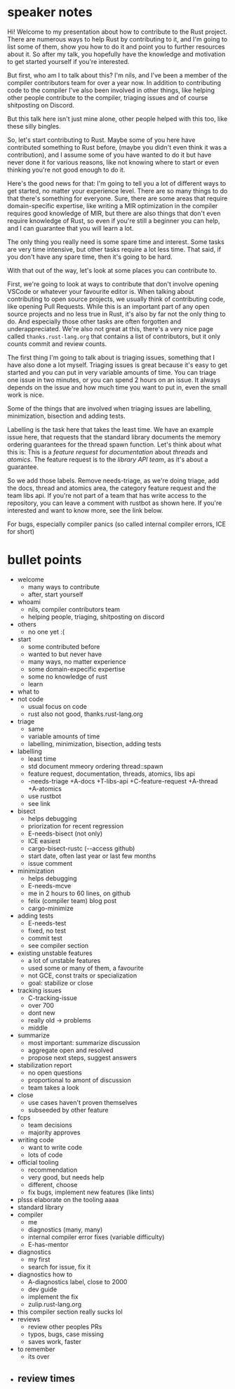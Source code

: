 # speaker notes

Hi! Welcome to my presentation about how to contribute to the Rust project. There are numerous ways
to help Rust by contributing to it, and I'm going to list some of them, show you how to do it
and point you to further resources about it. So after my talk, you hopefully have the knowledge and
motivation to get started yourself if you're interested.

But first, who am I to talk about this? I'm nils, and I've been a member of the compiler contributors
team for over a year now. In addition to contributing code to the compiler I've also been involved in
other things, like helping other people contribute to the compiler, triaging issues and of course shitposting on Discord.

But this talk here isn't just mine alone, other people helped with this too, like these silly bingles.

So, let's start contributing to Rust. Maybe some of you here have contributed something to Rust before,
(maybe you didn't even think it was a contribution), and I assume some of you have wanted to do it but have
never done it for various reasons, like not knowing where to start or even thinking you're not good enough to do it.

Here's the good news for that: I'm going to tell you a lot of different ways to get started, no matter
your experience level. There are so many things to do that there's something for everyone.
Sure, there are some areas that require domain-specific expertise, like writing a MIR optimization in the
compiler requires good knowledge of MIR, but there are also things that don't even require knowledge of Rust,
so even if you're still a beginner you can help, and I can guarantee that you will learn a lot.

The only thing you really need is some spare time and interest. Some tasks are very time intensive, but
other tasks require a lot less time. That said, if you don't have any spare time, then it's going to be hard.

With that out of the way, let's look at some places you can contribute to.

First, we're going to look at ways to contribute that don't involve opening VSCode or whatever your favourite editor is.
When talking about contributing to open source projects, we usually think of contributing code, like opening Pull Requests.
While this is an important part of any open source projects and no less true in Rust, it's also by far not the only thing to do.
And especially those other tasks are often forgotten and underappreciated. We're also not great at this, there's a very nice page
called `thanks.rust-lang.org` that contains a list of contributors, but it only counts commit and review counts.

The first thing I'm going to talk about is triaging issues, something that I have also done a lot myself.
Triaging issues is great because it's easy to get started and you can put in very variable amounts of time.
You can triage one issue in two minutes, or you can spend 2 hours on an issue. It always depends on the
issue and how much time you want to put in, even the small work is nice.

Some of the things that are involved when triaging issues are labelling, minimization, bisection and adding tests.

Labelling is the task here that takes the least time. We have an example issue here, that requests that the standard
library documents the memory ordering guarantees for the thread spawn function.
Let's think about what this is: This is a *feature request* for *documentation* about *threads* and *atomics*.
The feature request is to the *library API team*, as it's about a guarantee.

So we add those labels. Remove needs-triage, as we're doing triage, add the docs, thread and atomics area, the category
feature request and the team libs api. If you're not part of a team that has write access to the repository, you can leave
a comment with rustbot as shown here. If you're interested and want to know more, see the link below.

For bugs, especially compiler panics (so called internal compiler errors, ICE for short)

# bullet points

- welcome
    - many ways to contribute
    - after, start yourself
- whoami
    - nils, compiler contributors team
    - helping people, triaging, shitposting on discord
- others
    - no one yet :(
- start
    - some contributed before
    - wanted to but never have
    - many ways, no matter experience
    - some domain-expecific expertise
    - some no knowledge of rust
    - learn
- what to
- not code
    - usual focus on code
    - rust also not good, thanks.rust-lang.org
- triage
    - same
    - variable amounts of time
    - labelling, minimization, bisection, adding tests
- labelling
    - least time
    - std document mmeory ordering thread::spawn
    - feature request, documentation, threads, atomics, libs api
    - -needs-triage +A-docs +T-libs-api +C-feature-request +A-thread +A-atomics
    - use rustbot
    - see link
- bisect
    - helps debugging
    - priorization for recent regression
    - E-needs-bisect (not only)
    - ICE easiest
    - cargo-bisect-rustc (--access github)
    - start date, often last year or last few months
    - issue comment
- minimization
    - helps debugging
    - E-needs-mcve
    - me in 2 hours to 60 lines, on github
    - felix (compiler team) blog post
    - cargo-minimize
- adding tests
    - E-needs-test
    - fixed, no test
    - commit test
    - see compiler section
- existing unstable features
    - a lot of unstable features
    - used some or many of them, a favourite
    - not GCE, const traits or specialization
    - goal: stabilize or close
- tracking issues
    - C-tracking-issue
    - over 700
    - dont new
    - really old -> problems
    - middle
- summarize
    - most important: summarize discussion
    - aggregate open and resolved
    - propose next steps, suggest answers
- stabilization report
    - no open questions
    - proportional to amont of discussion
    - team takes a look
- close
    - use cases haven't proven themselves
    - subseeded by other feature
- fcps
    - team decisions
    - majority approves
- writing code
    - want to write code
    - lots of code
- official tooling
    - recommendation
    - very good, but needs help
    - different, choose
    - fix bugs, implement new features (like lints)
- plsss elaborate on the tooling aaaa
- standard library
- compiler
    - me
    - diagnostics (many, many)
    - internal compiler error fixes (variable difficulty)
    - E-has-mentor
- diagnostics
    - my first
    - search for issue, fix it
- diagnostics how to
    - A-diagnostics label, close to 2000
    - dev guide
    - implement the fix
    - zulip.rust-lang.org
- this compiler section really sucks lol
- reviews
    - review other peoples PRs
    - typos, bugs, case missing
    - saves work, faster
- to remember
    - its over
- review times
    - 